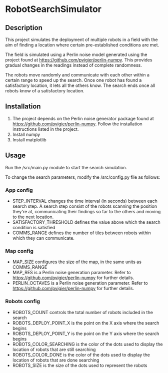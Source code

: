# RobotSearchSimulator
## Description
This project simulates the deployment of multiple robots in a field with the aim of finding a location where certain pre-established conditions are met.

The field is simulated using a Perlin noise model generated using the project found at https://github.com/pvigier/perlin-numpy. This provides gradual changes in the readings instead of complete randomness.

The robots move randomly and communicate with each other within a certain range to speed up the search. Once one robot has found a satisfactory location, it lets all the others know. The search ends once all robots know of a satisfactory location.

## Installation
1. The project depends on the Perlin noise generator package found at https://github.com/pvigier/perlin-numpy. Follow the installation instructions listed in the project.
2. Install numpy
3. Install matplotlib

## Usage
Run the /src/main.py module to start the search simulation.

To change the search parameters, modify the /src/config.py file as follows:
### App config
- STEP_INTERVAL changes the time interval (in seconds) between each search step. A search step consist of the robots scanning the position they're at, communicating their findings so far to the others and moving to the next location.
- SATISFACTORY_THRESHOLD defines the value above which the search condition is satisfied
- COMMS_RANGE defines the number of tiles between robots within which they can communicate.

### Map config
- MAP_SIZE configures the size of the map, in the same units as COMMS_RANGE
- MAP_RES is a Perlin noise generation parameter. Refer to https://github.com/pvigier/perlin-numpy for further details.
- PERLIN_OCTAVES is a Perlin noise generation parameter. Refer to https://github.com/pvigier/perlin-numpy for further details.

### Robots config
- ROBOTS_COUNT controls the total number of robots included in the search
- ROBOTS_DEPLOY_POINT_X is the point on the X axis where the search begins
- ROBOTS_DEPLOY_POINT_Y is the point on the Y axis where the search begins
- ROBOTS_COLOR_SEARCHING is the color of the dots used to display the location of robots that are still searching
- ROBOTS_COLOR_DONE is the color of the dots used to display the location of robots that are done searching
- ROBOTS_SIZE is the size of the dots used to represent the robots
